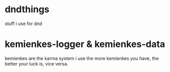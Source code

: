 # dndthings
 stuff i use for dnd

# kemienkes-logger & kemienkes-data

kemienkes are the karma system i use
the more kemienkes you have, the better your luck is, vice versa.